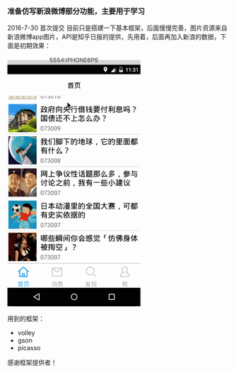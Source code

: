 ### 准备仿写新浪微博部分功能，主要用于学习


2016-7-30 首次提交
目前只是搭建一下基本框架，后面慢慢完善，图片资源来自新浪微博app图片，API是知乎日报的提供，先用着，后面再加入新浪的数据，下面是初期效果：

![](images/fragment01.gif)

用到的框架：

- volley
- gson
- picasso

感谢框架提供者！

